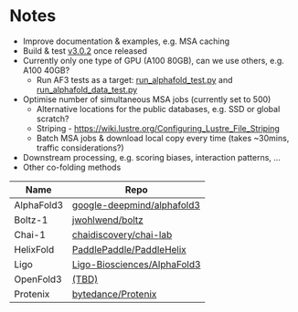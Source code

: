 # Notes
- Improve documentation & examples, e.g. MSA caching 
- Build & test [v3.0.2](https://github.com/google-deepmind/alphafold3/issues/395) once released
- Currently only one type of GPU (A100 80GB), can we use others, e.g. A100 40GB?
    - Run AF3 tests as a target:
[run_alphafold_test.py](https://github.com/google-deepmind/alphafold3/blob/main/run_alphafold_test.py)
and
[run_alphafold_data_test.py](https://github.com/google-deepmind/alphafold3/blob/main/run_alphafold_data_test.py)
- Optimise number of simultaneous MSA jobs (currently set to 500)
    - Alternative locations for the public databases, e.g. SSD or global scratch?
    - Striping - https://wiki.lustre.org/Configuring_Lustre_File_Striping
    - Batch MSA jobs & download local copy every time (takes ~30mins, traffic considerations?)
- Downstream processing, e.g. scoring biases, interaction patterns, ...
- Other co-folding methods

| Name       | Repo    |
| ---------- | ------- |
| AlphaFold3 | [google-deepmind/alphafold3](https://github.com/google-deepmind/alphafold3) |
| Boltz-1    | [jwohlwend/boltz](https://github.com/jwohlwend/boltz) |
| Chai-1     | [chaidiscovery/chai-lab](https://github.com/chaidiscovery/chai-lab) |
| HelixFold  | [PaddlePaddle/PaddleHelix](https://github.com/PaddlePaddle/PaddleHelix/tree/dev/apps/protein_folding/helixfold) |
| Ligo       | [Ligo-Biosciences/AlphaFold3](https://github.com/Ligo-Biosciences/AlphaFold3) |
| OpenFold3  | [(TBD)](https://bsky.app/profile/moalquraishi.bsky.social/post/3lbeqspkunc2w) | 
| Protenix   | [bytedance/Protenix](https://github.com/bytedance/Protenix) |
